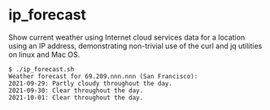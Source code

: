 # ip_forecast
Show current weather using Internet cloud services data for a location using an IP address, demonstrating non-trivial use of the curl and jq utilities on linux and Mac OS.
```
$ ./ip_forecast.sh
Weather forecast for 69.209.nnn.nnn (San Francisco):
2021-09-29: Partly cloudy throughout the day.
2021-09-30: Clear throughout the day.
2021-10-01: Clear throughout the day.
```
